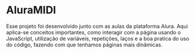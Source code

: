 # AluraMIDI

Esse projeto foi desenvolvido junto com as aulas da plataforma Alura. Aqui aplica-se conceitos importantes, como interagir com a página usando o JavaScript, utilização de variáveis, repetições, laços e a boa pratica do uso do código, fazendo com que tenhamos páginas mais dinâmicas.
